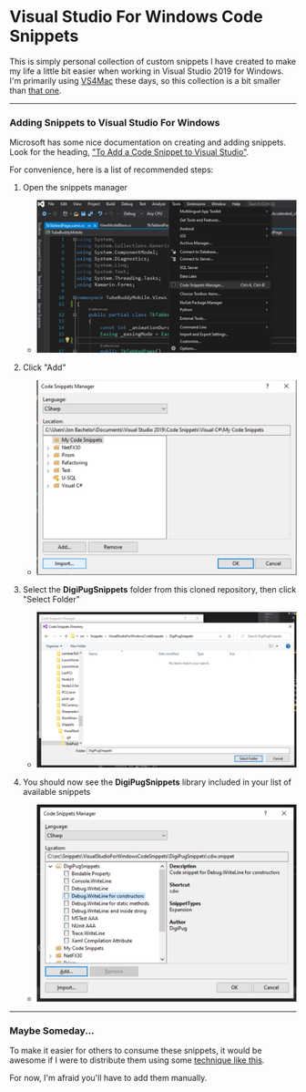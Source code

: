 # Visual Studio For Windows Code Snippets #

This is simply personal collection of custom snippets I have created to make my life a little bit easier when working in Visual Studio 2019 for Windows. I'm primarily using [VS4Mac](https://visualstudio.microsoft.com/vs/mac/) these days, so this collection is a bit smaller than [that one](https://github.com/jbachelor/VisualStudioForMacSnippets).

***

### Adding Snippets to Visual Studio For Windows
Microsoft has some nice documentation on creating and adding snippets. Look for the heading, ["To Add a Code Snippet to Visual Studio"](https://docs.microsoft.com/en-us/visualstudio/ide/walkthrough-creating-a-code-snippet?view=vs-2019).

For convenience, here is a list of recommended steps:
1) Open the snippets manager
    * ![Step 1](RepoResources/OpenSnippetsManager.png)

2) Click "Add"
    * ![Step 2](RepoResources/ClickAdd.png)

3) Select the **DigiPugSnippets** folder from this cloned repository, then click "Select Folder"
    * ![Step 3](RepoResources/SelectSnippetsFolder.png)

4) You should now see the **DigiPugSnippets** library included in your list of available snippets
    * ![Step 4](RepoResources/NewSnipsAreThere.png)


***

### Maybe Someday...
To make it easier for others to consume these snippets, it would be awesome if I were to distribute them using some [technique like this](https://docs.microsoft.com/en-us/visualstudio/ide/how-to-distribute-code-snippets?view=vs-2019). 

For now, I'm afraid you'll have to add them manually.